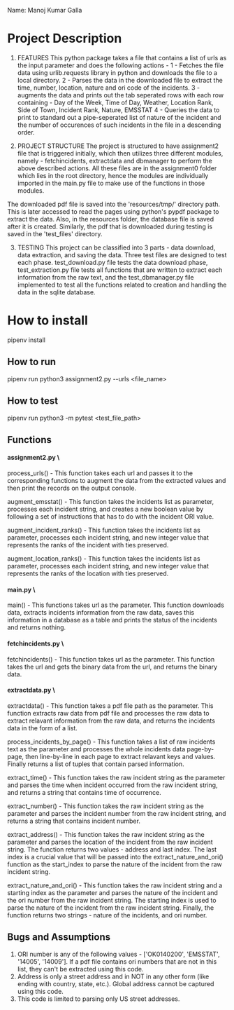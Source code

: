 Name: Manoj Kumar Galla

# Project Description
1. FEATURES
This python package takes a file that contains a list of urls as the input parameter and does the following actions - 
1 - Fetches the file data using urlib.requests library in python and downloads the file to a local directory.
2 - Parses the data in the downloaded file to extract the time, number, location, nature and ori code of the incidents.
3 - augments the data and prints out the tab seperated rows with each row containing - Day of the Week, Time of Day, Weather, 	Location Rank, Side of Town, Incident Rank, Nature, EMSSTAT
4 - Queries the data to print to standard out a pipe-seperated list of nature of the incident and the number of occurences of such incidents in the file in a descending order.

2. PROJECT STRUCTURE
The project is structured to have assignment2 file that is triggered initially, which then utilizes three different modules, namely - fetchincidents, extractdata and dbmanager to perform the above described actions. All these files are in the assignment0 folder which lies in the root directory, hence the modules are individually imported in the main.py file to make use of the functions in those modules.

The downloaded pdf file is saved into the 'resources/tmp/' directory path. This is later accessed to read the pages using python's pypdf package to extract the data. Also, in the resources folder, the database file is saved after it is created. Similarly, the pdf that is downloaded during testing is saved in the 'test_files' directory.

3. TESTING
This project can be classified into 3 parts - data download, data extraction, and saving the data. Three test files are designed to test each phase. test_download.py file tests the data download phase, test_extraction.py file tests all functions that are written to extract each information from the raw text, and the test_dbmanager.py file implemented to test all the functions related to creation and handling the data in the sqlite database.


# How to install
pipenv install

## How to run
pipenv run python3 assignment2.py --urls <file_name>


## How to test
pipenv run python3 -m pytest <test_file_path>

## Functions
#### assignment2.py \ 
process_urls() - This function takes each url and passes it to the corresponding functions to augment the data from the extracted values and then print the records on the output console.

augment_emsstat() - This function takes the incidents list as parameter, processes each incident string, and creates a new boolean value by following a set of instructions that has to do with the incident ORI value.

augment_incident_ranks() - This function takes the incidents list as parameter, processes each incident string, and new integer value that represents the ranks of the incident with ties preserved.

augment_location_ranks() - This function takes the incidents list as parameter, processes each incident string, and new integer value that represents the ranks of the location with ties preserved.

#### main.py \
main() - This functions takes url as the parameter. This function downloads data, extracts incidents information from the raw data, saves this information in a database as a table and prints the status of the incidents and returns nothing.

#### fetchincidents.py \
fetchincidents() - This function takes url as the parameter. This function takes the url and gets the binary data from the url, and returns the binary data.

#### extractdata.py \
extractdata() - This function takes a pdf file path as the parameter. This function extracts raw data from pdf file and processes the raw data to extract relavant information from the raw data, and returns the incidents data in the form of a list.

process_incidents_by_page() - This function takes a list of raw incidents text as the parameter and processes the whole incidents data page-by-page, then line-by-line in each page to extract relavant keys and values. Finally returns a list of tuples that contain parsed information.

extract_time() - This function takes the raw incident string as the parameter and parses the time when incident occurred from the raw incident string, and returns a string that contains time of occurrence.

extract_number() - This function takes the raw incident string as the parameter and parses the incident number from the raw incident string, and returns a string that contains incident number.

extract_address() - This function takes the raw incident string as the parameter and parses the location of the incident from the raw incident string. The function returns two values - address and last index. The last index is a crucial value that will be passed into the extract_nature_and_ori() function as the start_index to parse the nature of the incident from the raw incident string.

extract_nature_and_ori() - This function takes the raw incident string and a starting index as the parameter and parses the nature of the incident and the ori number from the raw incident string. The starting index is used to parse the nature of the incident from the raw incident string. Finally, the function returns two strings - nature of the incidents, and ori number.


## Bugs and Assumptions
1. ORI number is any of the following values - ['OK0140200', 'EMSSTAT', '14005', '14009']. If a pdf file contains ori numbers that are not in this list, they can't be extracted using this code.
2. Address is only a street address and in NOT in any other form (like ending with country, state, etc.). Global address cannot be captured using this code.
3. This code is limited to parsing only US street addresses.


